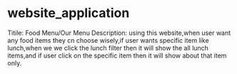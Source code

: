 # website_application
Titile: Food Menu/Our Menu
Description: using this website,when user want any food items they cn choose wisely,if user wants specific item like lunch,when we we click the lunch filter then it will show the all lunch items,and if user click on the specific item then it will show about that item only.